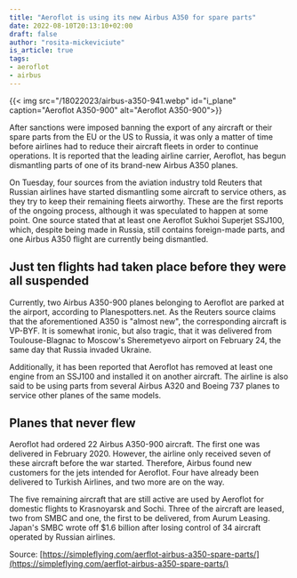 ```yaml
---
title: "Aeroflot is using its new Airbus A350 for spare parts"
date: 2022-08-10T20:13:10+02:00
draft: false
author: "rosita-mickeviciute"
is_article: true
tags:
- aeroflot
- airbus
---
```

{{< img src="/18022023/airbus-a350-941.webp" id="i_plane" caption="Aeroflot A350-900" alt="Aeroflot A350-900">}}

After sanctions were imposed banning the export of any aircraft or their spare parts from the EU or the US to Russia, it was only a matter of time before airlines had to reduce their aircraft fleets in order to continue operations. It is reported that the leading airline carrier, Aeroflot, has begun dismantling parts of one of its brand-new Airbus A350 planes.

On Tuesday, four sources from the aviation industry told Reuters that Russian airlines have started dismantling some aircraft to service others, as they try to keep their remaining fleets airworthy. These are the first reports of the ongoing process, although it was speculated to happen at some point. One source stated that at least one Aeroflot Sukhoi Superjet SSJ100, which, despite being made in Russia, still contains foreign-made parts, and one Airbus A350 flight are currently being dismantled.

## Just ten flights had taken place before they were all suspended

Currently, two Airbus A350-900 planes belonging to Aeroflot are parked at the airport, according to Planespotters.net. As the Reuters source claims that the aforementioned A350 is "almost new", the corresponding aircraft is VP-BYF. It is somewhat ironic, but also tragic, that it was delivered from Toulouse-Blagnac to Moscow's Sheremetyevo airport on February 24, the same day that Russia invaded Ukraine.

Additionally, it has been reported that Aeroflot has removed at least one engine from an SSJ100 and installed it on another aircraft. The airline is also said to be using parts from several Airbus A320 and Boeing 737 planes to service other planes of the same models.

## Planes that never flew

Aeroflot had ordered 22 Airbus A350-900 aircraft. The first one was delivered in February 2020. However, the airline only received seven of these aircraft before the war started. Therefore, Airbus found new customers for the jets intended for Aeroflot. Four have already been delivered to Turkish Airlines, and two more are on the way.

The five remaining aircraft that are still active are used by Aeroflot for domestic flights to Krasnoyarsk and Sochi. Three of the aircraft are leased, two from SMBC and one, the first to be delivered, from Aurum Leasing. Japan's SMBC wrote off $1.6 billion after losing control of 34 aircraft operated by Russian airlines.

Source: [https://simpleflying.com/aerflot-airbus-a350-spare-parts/](https://simpleflying.com/aerflot-airbus-a350-spare-parts/)
